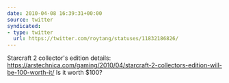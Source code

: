 ```yaml
---
date: 2010-04-08 16:39:31+00:00
source: twitter
syndicated:
- type: twitter
  url: https://twitter.com/roytang/statuses/11832186826/
---
```


Starcraft 2 collector's edition details: https://arstechnica.com/gaming/2010/04/starcraft-2-collectors-edition-will-be-100-worth-it/ Is it worth $100?